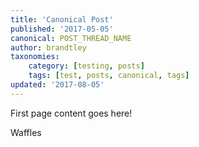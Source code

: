 ```yaml
---
title: 'Canonical Post'
published: '2017-05-05'
canonical: POST_THREAD_NAME
author: brandtley
taxonomies:
    category: [testing, posts]
    tags: [test, posts, canonical, tags]
updated: '2017-08-05'
---
```

First page content goes here!

<!-- sep -->

Waffles